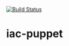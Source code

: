 [![Build Status](https://travis-ci.org/wluisaraujo/iac-puppet.svg?branch=master)](https://travis-ci.org/wluisaraujo/iac-puppet)
# iac-puppet
